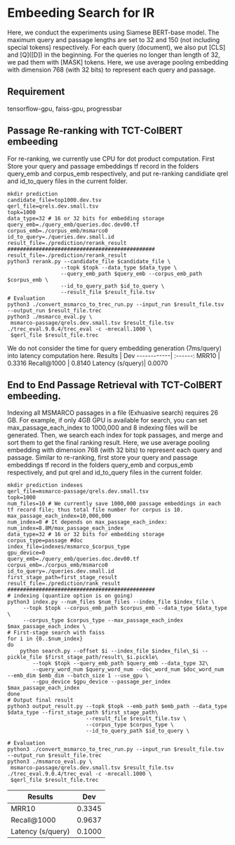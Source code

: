 # Embeeding Search for IR
Here, we conduct the experiments using Siamese BERT-base model. The maximum query and passage lengths are set to 32 and 150 (not including special tokens) respectively. For each query (document), we also put \[CLS\] and \[Q\](\[D\]) in the beginning. For the queries no longer than length of 32, we pad them with \[MASK\] tokens. Here, we use average pooling embedding with dimension 768 (with 32 bits) to represent each query and passage.

Requirement
---
tensorflow-gpu, faiss-gpu, progressbar

Passage Re-ranking with TCT-ColBERT embeeding
---
For re-ranking, we currently use CPU for dot product computation. First Store your query and passage embeddings tf record in the folders query_emb and corpus_emb respectively, and put re-ranking candidiate qrel and id_to_query files in the current folder.
```shell=bash
mkdir prediction
candidate_file=top1000.dev.tsv
qerl_file=qrels.dev.small.tsv
topk=1000
data_type=32 # 16 or 32 bits for embedding storage
query_emb=./query_emb/queries.doc.dev00.tf
corpus_emb=./corpus_emb/msmarco0
id_to_query=./queries.dev.small.id
result_file=./prediction/rerank_result
###############################################
result_file=./prediction/rerank_result
python3 rerank.py --candidate_file $candidate_file \
                 --topk $topk --data_type $data_type \
                 --query_emb_path $query_emb --corpus_emb_path $corpus_emb \
                 --id_to_query_path $id_to_query \
                 --result_file $result_file.tsv
# Evaluation
python3 ./convert_msmarco_to_trec_run.py --input_run $result_file.tsv --output_run $result_file.trec
python3 ./msmarco_eval.py \
 msmarco-passage/qrels.dev.small.tsv $result_file.tsv
./trec_eval.9.0.4/trec_eval -c -mrecall.1000 \
 $qerl_file $result_file.trec
```
We do not consider the time for query embedding generation (7ms/query) into latency computation here.
Results  | Dev
------------| :------:
MRR10            | 0.3316
Recall@1000      | 0.8140
Latency (s/query)| 0.0070

End to End Passage Retrieval with TCT-ColBERT embeeding.
---
Indexing all MSMARCO passages in a file (Exhuasive search) requires 26 GB. For example, if only 4GB GPU is available for search, you can set max_passage_each_index to 1000,000 and 8 indexing files will be generated. Then, we search each index for topk passages, and merge and sort them to get the final ranking result. Here, we use average pooling embedding with dimension 768 (with 32 bits) to represent each query and passage. Similar to re-ranking, first store your query and passage embeddings tf record in the folders query_emb and corpus_emb respectively, and put qrel and id_to_query files in the current folder.
```shell=bash
mkdir prediction indexes
qerl_file=msmarco-passage/qrels.dev.small.tsv
topk=1000
num_files=10 # We currently save 1000,000 passage embeddings in each tf record file; thus total file number for corpus is 10.
max_passage_each_index=10,000,000
num_index=0 # It depends on max_passage_each_index: num_index=8.8M/max_passage_each_index
data_type=32 # 16 or 32 bits for embedding storage
corpus_type=passage #doc
index_file=indexes/msmarco_$corpus_type
gpu_device=0
query_emb=./query_emb/queries.doc.dev00.tf
corpus_emb=./corpus_emb/msmarco0
id_to_query=./queries.dev.small.id
first_stage_path=first_stage_result
result_file=./prediction/rank_result
###############################################
# indexing (quantize option is on going)
python3 index.py --num_files $num_files --index_file $index_file \
     --topk $topk --corpus_emb_path $corpus_emb --data_type $data_type \
     --corpus_type $corpus_type --max_passage_each_index $max_passage_each_index \
# First-stage search with faiss
for i in {0..$num_index}
do
    python search.py --offset $i --index_file $index_file\_$i --pickle_file $first_stage_path/result\_$i.pickle\
        --topk $topk --query_emb_path $query_emb --data_type 32\
        --query_word_num $query_word_num --doc_word_num $doc_word_num --emb_dim $emb_dim --batch_size 1 --use_gpu \
        --gpu_device $gpu_device --passage_per_index $max_passage_each_index
done
# Output final result
python3 output_result.py --topk $topk --emb_path $emb_path --data_type $data_type --first_stage_path $first_stage_path\
                         --result_file $result_file.tsv \
                         --corpus_type $corpus_type \
                         --id_to_query_path $id_to_query \

# Evaluation
python3 ./convert_msmarco_to_trec_run.py --input_run $result_file.tsv --output_run $result_file.trec
python3 ./msmarco_eval.py \
 msmarco-passage/qrels.dev.small.tsv $result_file.tsv
./trec_eval.9.0.4/trec_eval -c -mrecall.1000 \
 $qerl_file $result_file.trec
```
Results  | Dev
------------| :------:
MRR10            | 0.3345
Recall@1000      | 0.9637
Latency (s/query)| 0.1000


